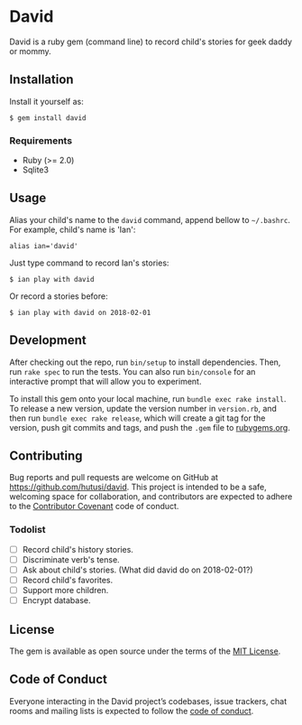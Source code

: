 # David

David is a ruby gem (command line) to record child's stories for geek daddy or mommy. 

## Installation

Install it yourself as:

```
$ gem install david
```

### Requirements

* Ruby (>= 2.0)
* Sqlite3

## Usage

Alias your child's name to the `david` command, append bellow to `~/.bashrc`. For example, child's name is 'Ian':

```
alias ian='david'
```

Just type command to record Ian's stories:

```
$ ian play with david
```

Or record a stories before:

```
$ ian play with david on 2018-02-01
```

## Development

After checking out the repo, run `bin/setup` to install dependencies. Then, run `rake spec` to run the tests. You can also run `bin/console` for an interactive prompt that will allow you to experiment.

To install this gem onto your local machine, run `bundle exec rake install`. To release a new version, update the version number in `version.rb`, and then run `bundle exec rake release`, which will create a git tag for the version, push git commits and tags, and push the `.gem` file to [rubygems.org](https://rubygems.org).

## Contributing

Bug reports and pull requests are welcome on GitHub at https://github.com/hutusi/david. This project is intended to be a safe, welcoming space for collaboration, and contributors are expected to adhere to the [Contributor Covenant](http://contributor-covenant.org) code of conduct.

### Todolist

- [ ] Record child's history stories.
- [ ] Discriminate verb's tense.
- [ ] Ask about child's stories. (What did david do on 2018-02-01?)
- [ ] Record child's favorites.
- [ ] Support more children.
- [ ] Encrypt database.

## License

The gem is available as open source under the terms of the [MIT License](https://opensource.org/licenses/MIT).

## Code of Conduct

Everyone interacting in the David project’s codebases, issue trackers, chat rooms and mailing lists is expected to follow the [code of conduct](https://github.com/hutusi/david/blob/master/CODE_OF_CONDUCT.md).
